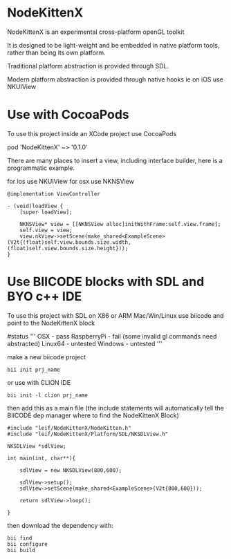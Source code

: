 # NodeKittenX

NodeKittenX is an experimental cross-platform openGL toolkit

It is designed to be light-weight and be embedded in native platform tools, rather than being its own platform.

Traditional platform abstraction is provided through SDL.

Modern platform abstraction is provided through native hooks ie on iOS use NKUIView

# Use with CocoaPods

To use this project inside an XCode project use CocoaPods

pod 'NodeKittenX' ~> '0.1.0'

There are many places to insert a view, including interface builder, here is a programmatic example.

for ios use NKUIView
for osx use NKNSView

```
@implementation ViewController

- (void)loadView {
    [super loadView];
    
    NKNSView* view = [[NKNSView alloc]initWithFrame:self.view.frame];
    self.view = view;
    view.nkView->setScene(make_shared<ExampleScene>(V2t{(float)self.view.bounds.size.width,(float)self.view.bounds.size.height}));
}
```

# Use BIICODE blocks with SDL and BYO c++ IDE

To use this project with SDL on X86 or ARM Mac/Win/Linux use biicode and point to the NodeKittenX block

#status
'''
OSX - pass
RaspberryPi - fail (some invalid gl commands need abstracted)
Linux64 - untested
Windows - untested
'''

make a new biicode project
```
bii init prj_name
```
or use with CLION IDE
```
bii init -l clion prj_name
```
then add this as a main file
(the include statements will automatically tell the BIICODE dep manager where to find the NodeKittenX Block)
```
#include "leif/NodeKittenX/NodeKitten.h"
#include "leif/NodeKittenX/Platform/SDL/NKSDLView.h"

NKSDLView *sdlView;

int main(int, char**){

    sdlView = new NKSDLView(800,600);

    sdlView->setup();
    sdlView->setScene(make_shared<ExampleScene>(V2t{800,600}));

    return sdlView->loop();

}
```
then download the dependency with:
```
bii find
bii configure
bii build
```




